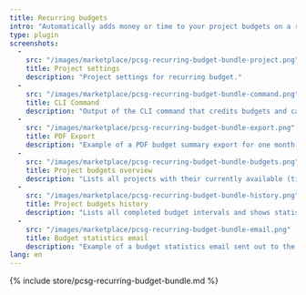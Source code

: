 ```yaml
---
title: Recurring budgets
intro: "Automatically adds money or time to your project budgets on a recurring basis with a custom interval."
type: plugin
screenshots:
  - 
    src: "/images/marketplace/pcsg-recurring-budget-bundle-project.png"
    title: Project settings
    description: "Project settings for recurring budget."
  - 
    src: "/images/marketplace/pcsg-recurring-budget-bundle-command.png"
    title: CLI Command
    description: "Output of the CLI command that credits budgets and calculates project statistics."
  - 
    src: "/images/marketplace/pcsg-recurring-budget-bundle-export.png"
    title: PDF Export
    description: "Example of a PDF budget summary export for one month."
  - 
    src: "/images/marketplace/pcsg-recurring-budget-bundle-budgets.png"
    title: Project budgets overview
    description: "Lists all projects with their currently available (time or money) budgets and total budgets."
  - 
    src: "/images/marketplace/pcsg-recurring-budget-bundle-history.png"
    title: Project budgets history
    description: "Lists all completed budget intervals and shows statistics for each of them."
  -
    src: "/images/marketplace/pcsg-recurring-budget-bundle-email.png"
    title: Budget statistics email
    description: "Example of a budget statistics email sent out to the project team lead after a completed budget interval."
lang: en
---
```


{% include store/pcsg-recurring-budget-bundle.md %}
